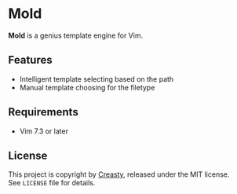 Mold
====

**Mold** is a genius template engine for Vim.


Features
--------

- Intelligent template selecting based on the path
- Manual template choosing for the filetype


Requirements
------------

- Vim 7.3 or later


License
-------

This project is copyright by [Creasty](http://www.creasty.com), released under the MIT license.  
See `LICENSE` file for details.
